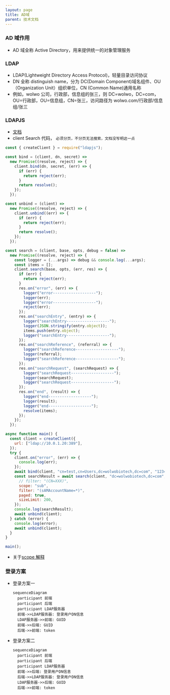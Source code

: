 ```yaml
---
layout: page
title: AD域
parent: 技术文档
---
```


### AD 域作用

- AD 域全称 Active Directory，用来提供统一的对象管理服务

### LDAP

- LDAP(Lightweight Directory Access Protocol)，轻量目录访问协议
- DN 全称 distinguish name，分为 DC(Domain Component)域名组件、OU（Organization Unit）组织单位，CN (Common Name)通用名称
- 例如，wolwo 公司，行政部，信息组的张三，则 DC=wolwo，DC=com，OU=行政部，OU=信息组，CN=张三，访问路径为 wolwo.com/行政部/信息组/张三

### LDAPJS

- [文档](http://ldapjs.org/client.html#search)
- client Search 代码， `必须分页，不分页无法搜索，文档没写明这一点`

```javascript
const { createClient } = require("ldapjs");

const bind = (client, dn, secret) =>
  new Promise((resolve, reject) => {
    client.bind(dn, secret, (err) => {
      if (err) {
        return reject(err);
      }
      return resolve();
    });
  });

const unbind = (client) =>
  new Promise((resolve, reject) => {
    client.unbind((err) => {
      if (err) {
        return reject(err);
      }
      return resolve();
    });
  });

const search = (client, base, opts, debug = false) =>
  new Promise((resolve, reject) => {
    const logger = (...args) => debug && console.log(...args);
    const items = [];
    client.search(base, opts, (err, res) => {
      if (err) {
        return reject(err);
      }
      res.on("error", (err) => {
        logger("error-------------------");
        logger(err);
        logger("error-------------------");
        reject(err);
      });
      res.on("searchEntry", (entry) => {
        logger("searchEntry-------------------");
        logger(JSON.stringify(entry.object));
        items.push(entry.object);
        logger("searchEntry-------------------");
      });
      res.on("searchReference", (referral) => {
        logger("searchReference-------------------");
        logger(referral);
        logger("searchReference-------------------");
      });
      res.on("searchRequest", (searchRequest) => {
        logger("searchRequest-------------------");
        logger(searchRequest);
        logger("searchRequest-------------------");
      });
      res.on("end", (result) => {
        logger("end-------------------");
        logger(result);
        logger("end-------------------");
        resolve(items);
      });
    });
  });

async function main() {
  const client = createClient({
    url: ["ldap://10.0.1.20:389"],
  });
  try {
    client.on("error", (err) => {
      console.log(err);
    });
    await bind(client, "cn=test,cn=Users,dc=wolwobiotech,dc=com", "123456");
    const searchResult = await search(client, "dc=wolwobiotech,dc=com", {
      // filter: "(CN=XXX)",
      scope: "sub",
      filter: "(sAMAccountName=*)",
      paged: true,
      sizeLimit: 200,
    });
    console.log(searchResult);
    await unbind(client);
  } catch (error) {
    console.log(error);
    await unbind(client);
  }
}

main();
```

- 关于[scope 解释](https://ldapwiki.com/wiki/LDAP%20Search%20Scopes)

### 登录方案

- 登录方案一

  ```mermaid
  sequenceDiagram
    participant 前端
    participant 后端
    participant LDAP服务器
    前端->>LDAP服务器: 登录用户DN信息
    LDAP服务器->>前端: GUID
    前端->>后端: GUID
    后端->>前端: token
  ```

- 登录方案二

  ```mermaid
  sequenceDiagram
    participant 前端
    participant 后端
    participant LDAP服务器
    前端->>后端: 登录用户DN信息
    后端->>LDAP服务器: 登录用户DN信息
    LDAP服务器->>后端: GUID
    后端->>前端: token
  ```
